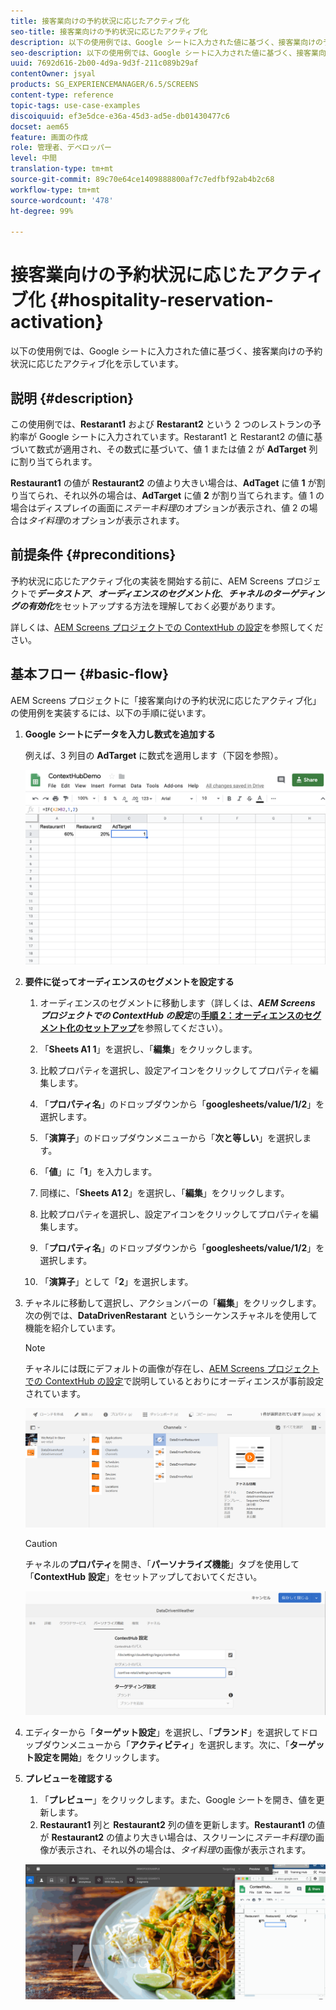 ```yaml
---
title: 接客業向けの予約状況に応じたアクティブ化
seo-title: 接客業向けの予約状況に応じたアクティブ化
description: 以下の使用例では、Google シートに入力された値に基づく、接客業向けの予約状況に応じたアクティブ化を示しています。
seo-description: 以下の使用例では、Google シートに入力された値に基づく、接客業向けの予約状況に応じたアクティブ化を示しています。
uuid: 7692d616-2b00-4d9a-9d3f-211c089b29af
contentOwner: jsyal
products: SG_EXPERIENCEMANAGER/6.5/SCREENS
content-type: reference
topic-tags: use-case-examples
discoiquuid: ef3e5dce-e36a-45d3-ad5e-db01430477c6
docset: aem65
feature: 画面の作成
role: 管理者、デベロッパー
level: 中間
translation-type: tm+mt
source-git-commit: 89c70e64ce1409888800af7c7edfbf92ab4b2c68
workflow-type: tm+mt
source-wordcount: '478'
ht-degree: 99%

---
```



# 接客業向けの予約状況に応じたアクティブ化 {#hospitality-reservation-activation}

以下の使用例では、Google シートに入力された値に基づく、接客業向けの予約状況に応じたアクティブ化を示しています。

## 説明 {#description}

この使用例では、**Restarant1** および **Restarant2** という 2 つのレストランの予約率が Google シートに入力されています。Restarant1 と Restarant2 の値に基づいて数式が適用され、その数式に基づいて、値 1 または値 2 が **AdTarget** 列に割り当てられます。

**Restaurant1** の値が **Restaurant2** の値より大きい場合は、**AdTaget** に値 **1** が割り当てられ、それ以外の場合は、**AdTarget** に値 **2** が割り当てられます。値 1 の場合はディスプレイの画面に&#x200B;*ステーキ料理*&#x200B;のオプションが表示され、値 2 の場合は&#x200B;*タイ料理*&#x200B;のオプションが表示されます。

## 前提条件 {#preconditions}

予約状況に応じたアクティブ化の実装を開始する前に、AEM Screens プロジェクトで&#x200B;***データストア***、***オーディエンスのセグメント化***、***チャネルのターゲティングの有効化***&#x200B;をセットアップする方法を理解しておく必要があります。

詳しくは、[AEM Screens プロジェクトでの ContextHub の設定](configuring-context-hub.md)を参照してください。

## 基本フロー {#basic-flow}

AEM Screens プロジェクトに「接客業向けの予約状況に応じたアクティブ化」の使用例を実装するには、以下の手順に従います。

1. **Google シートにデータを入力し数式を追加する**

   例えば、3 列目の **AdTarget** に数式を適用します（下図を参照）。

   ![screen_shot_2019-04-29at94132am](assets/screen_shot_2019-04-29at94132am.png)

1. **要件に従ってオーディエンスのセグメントを設定する**

   1. オーディエンスのセグメントに移動します（詳しくは、***AEM Screens プロジェクトでの ContextHub の設定***&#x200B;の&#x200B;**[手順 2：オーディエンスのセグメント化のセットアップ](configuring-context-hub.md)**&#x200B;を参照してください）。

   1. 「**Sheets A1 1**」を選択し、「**編集**」をクリックします。

   1. 比較プロパティを選択し、設定アイコンをクリックしてプロパティを編集します。
   1. 「**プロパティ名**」のドロップダウンから「**googlesheets/value/1/2**」を選択します。

   1. 「**演算子**」のドロップダウンメニューから「**次と等しい**」を選択します。

   1. 「**値**」に「**1**」を入力します。

   1. 同様に、「**Sheets A1 2**」を選択し、「**編集**」をクリックします。

   1. 比較プロパティを選択し、設定アイコンをクリックしてプロパティを編集します。
   1. 「**プロパティ名**」のドロップダウンから「**googlesheets/value/1/2**」を選択します。

   1. 「**演算子**」として「**2**」を選択します。

1. チャネルに移動して選択し、アクションバーの「**編集**」をクリックします。次の例では、**DataDrivenRestarant** というシーケンスチャネルを使用して機能を紹介しています。

   >[!NOTE]
   >
   >チャネルには既にデフォルトの画像が存在し、[AEM Screens プロジェクトでの ContextHub の設定](configuring-context-hub.md)で説明しているとおりにオーディエンスが事前設定されています。

   ![screen_shot_2019-05-08at14652pm](assets/screen_shot_2019-05-08at14652pm.png)

   >[!CAUTION]
   >
   >チャネルの&#x200B;**プロパティ**&#x200B;を開き、「**パーソナライズ機能**」タブを使用して「**ContextHub** **設定**」をセットアップしておいてください。

   ![screen_shot_2019-05-08at114106am](assets/screen_shot_2019-05-08at114106am.png)

1. エディターから「**ターゲット設定**」を選択し、「**ブランド**」を選択してドロップダウンメニューから「**アクティビティ**」を選択します。次に、「**ターゲット設定を開始**」をクリックします。
1. **プレビューを確認する**

   1. 「**プレビュー**」をクリックします。また、Google シートを開き、値を更新します。
   1. **Restaurant1** 列と **Restaurant2** 列の値を更新します。**Restaurant1** の値が **Restaurant2** の値より大きい場合は、スクリーンに&#x200B;*ステーキ料理*&#x200B;の画像が表示され、それ以外の場合は、*タイ料理*&#x200B;の画像が表示されます。

   ![result5](assets/result5.gif)

